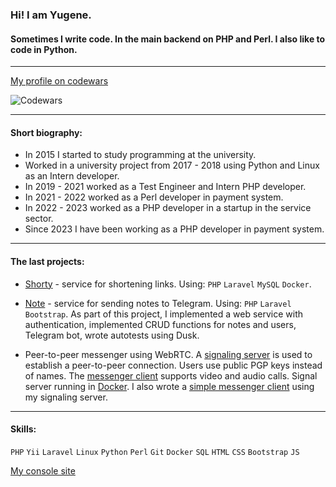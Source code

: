 ### Hi! I am Yugene.

#### Sometimes I write code. In the main backend on PHP and Perl. I also like to code in Python.

---

[My profile on codewars](https://www.codewars.com/users/Yugene)

![Codewars](https://www.codewars.com/users/Yugene/badges/large) 

---

#### Short biography:

- In 2015 I started to study programming at the university.
- Worked in a university project from 2017 - 2018 using Python and Linux as an Intern developer.
- In 2019 - 2021 worked as a Test Engineer and Intern PHP developer.
- In 2021 - 2022 worked as a Perl developer in payment system.
- In 2022 - 2023 worked as a PHP developer in a startup in the service sector.
- Since 2023 I have been working as a PHP developer in payment system.

---

#### The last projects:

- [Shorty](https://github.com/mir-evgenii/shorty) - service for shortening links. Using: `PHP` `Laravel` `MySQL` `Docker`.

- [Note](https://github.com/mir-evgenii/note) - service for sending notes to Telegram. Using: `PHP` `Laravel` `Bootstrap`. As part of this project, I implemented a web service with authentication, implemented CRUD functions for notes and users, Telegram bot, wrote autotests using Dusk.

- Peer-to-peer messenger using WebRTC. A [signaling server](https://github.com/mir-evgenii/signaling_server) is used to establish a peer-to-peer connection. Users use public PGP keys instead of names. The [messenger client](https://github.com/mir-evgenii/webrtc_messenger_client) supports video and audio calls. Signal server running in [Docker](https://github.com/mir-evgenii/doc_web_app). I also wrote a [simple messenger client](https://github.com/mir-evgenii/messenger_desktop_app) using my signaling server.

---

#### Skills:

`PHP` `Yii` `Laravel` `Linux` `Python` `Perl` `Git` `Docker` `SQL` `HTML` `CSS` `Bootstrap` `JS`

[My console site](https://mir-evgenii.github.io/)
